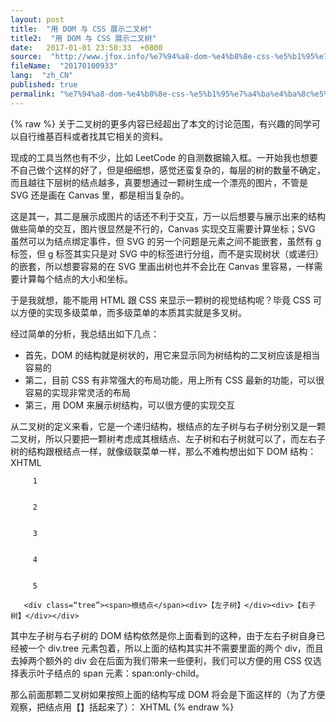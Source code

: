 ```yaml
---
layout: post
title:  "用 DOM 与 CSS 展示二叉树"
title2:  "用 DOM 与 CSS 展示二叉树"
date:   2017-01-01 23:50:33  +0800
source:  "http://www.jfox.info/%e7%94%a8-dom-%e4%b8%8e-css-%e5%b1%95%e7%a4%ba%e4%ba%8c%e5%8f%89%e6%a0%91.html"
fileName:  "20170100933"
lang:  "zh_CN"
published: true
permalink: "%e7%94%a8-dom-%e4%b8%8e-css-%e5%b1%95%e7%a4%ba%e4%ba%8c%e5%8f%89%e6%a0%91.html"
---
```

{% raw %}
关于二叉树的更多内容已经超出了本文的讨论范围，有兴趣的同学可以自行维基百科或者找其它相关的资料。

现成的工具当然也有不少，比如 LeetCode 的自测数据输入框。一开始我也想要不自己做个这样的好了，但是细细想，感觉还蛮复杂的，每层的树的数量不确定，而且越往下层树的结点越多，真要想通过一颗树生成一个漂亮的图片，不管是 SVG 还是画在 Canvas 里，都是相当复杂的。

这是其一，其二是展示成图片的话还不利于交互，万一以后想要与展示出来的结构做些简单的交互，图片很显然是不行的，Canvas 实现交互需要计算坐标；SVG 虽然可以为结点绑定事件，但 SVG 的另一个问题是元素之间不能嵌套，虽然有 g 标签，但 g 标签其实只是对 SVG 中的标签进行分组，而不是实现树状（或递归）的嵌套，所以想要容易的在 SVG 里画出树也并不会比在 Canvas 里容易，一样需要计算每个结点的大小和坐标。

于是我就想，能不能用 HTML 跟 CSS 来显示一颗树的视觉结构呢？毕竟 CSS 可以方便的实现多级菜单，而多级菜单的本质其实就是多叉树。

经过简单的分析，我总结出如下几点：

- 首先，DOM 的结构就是树状的，用它来显示同为树结构的二叉树应该是相当容易的
- 第二，目前 CSS 有非常强大的布局功能，用上所有 CSS 最新的功能，可以很容易的实现非常灵活的布局
- 第三，用 DOM 来展示树结构，可以很方便的实现交互

从二叉树的定义来看，它是一个递归结构，根结点的左子树与右子树分别又是一颗二叉树，所以只要把一颗树考虑成其根结点、左子树和右子树就可以了，而左右子树的结构跟根结点一样，就像级联菜单一样，那么不难构想出如下 DOM 结构：
XHTML 
       
       
         1 
        
       
         2 
        
       
         3 
        
       
         4 
        
       
         5 
        
       <div class=“tree”><span>根结点</span><div>【左子树】</div><div>【右子树】</div></div>
其中左子树与右子树的 DOM 结构依然是你上面看到的这种，由于左右子树自身已经被一个 div.tree 元素包着，所以上面的结构其实并不需要里面的两个 div，而且去掉两个额外的 div 会在后面为我们带来一些便利，我们可以方便的用 CSS 仅选择表示叶子结点的 span 元素：span:only-child。

那么前面那颗二叉树如果按照上面的结构写成 DOM 将会是下面这样的（为了方便观察，把结点用【】括起来了）：
XHTML
{% endraw %}
